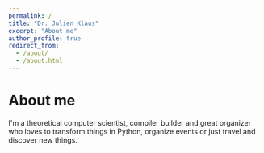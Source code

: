 ```yaml
---
permalink: /
title: "Dr. Julien Klaus"
excerpt: "About me"
author_profile: true
redirect_from: 
  - /about/
  - /about.html
---
```


# About me

I'm a theoretical computer scientist, compiler builder and great organizer who loves to transform things in Python, organize events or just travel and discover new things.
